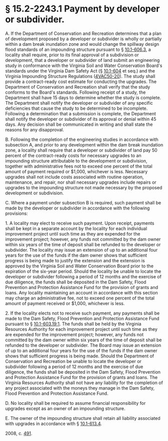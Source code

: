 # § 15.2-2243.1 Payment by developer or subdivider.

<p>A. If the Department of Conservation and Recreation determines that a plan of development proposed by a developer or subdivider is wholly or partially within a dam break inundation zone and would change the spillway design flood standards of an impounding structure pursuant to § <a href='http://law.lis.virginia.gov/vacode/10.1-606.3/'>10.1-606.3</a>, a locality shall require, prior to its final approval of a subdivision or development, that a developer or subdivider of land submit an engineering study in conformance with the Virginia Soil and Water Conservation Board's standards under the Virginia Dam Safety Act (§ <a href='http://law.lis.virginia.gov/vacode/10.1-604/'>10.1-604</a> et seq.) and the Virginia Impounding Structure Regulations (<a href='http://law.lis.virginia.gov/admincode/title4/agency50/chapter20/'>4VAC50-20</a>). The study shall provide a contract-ready cost estimate for conducting the upgrades. The Department of Conservation and Recreation shall verify that the study conforms to the Board's standards. Following receipt of a study, the Department shall have 15 days to determine whether the study is complete. The Department shall notify the developer or subdivider of any specific deficiencies that cause the study to be determined to be incomplete. Following a determination that a submission is complete, the Department shall notify the developer or subdivider of its approval or denial within 45 days. Any decision shall be communicated in writing and shall state the reasons for any disapproval.</p><p>B. Following the completion of the engineering studies in accordance with subsection A, and prior to any development within the dam break inundation zone, a locality shall require that a developer or subdivider of land pay 50 percent of the contract-ready costs for necessary upgrades to an impounding structure attributable to the development or subdivision, together with administrative fees not to exceed one percent of the total amount of payment required or $1,000, whichever is less. Necessary upgrades shall not include costs associated with routine operation, maintenance, and repair, nor shall necessary upgrades include repairs or upgrades to the impounding structure not made necessary by the proposed development or subdivision.</p><p>C. Where a payment under subsection B is required, such payment shall be made by the developer or subdivider in accordance with the following provisions:</p><p>1. A locality may elect to receive such payment. Upon receipt, payments shall be kept in a separate account by the locality for each individual improvement project until such time as they are expended for the improvement project; however, any funds not committed by the dam owner within six years of the time of deposit shall be refunded to the developer or subdivider. The locality may issue an extension of up to an additional four years for the use of the funds if the dam owner shows that sufficient progress is being made to justify the extension and the extension is approved by the Virginia Soil and Water Conservation Board prior to the expiration of the six-year period. Should the locality be unable to locate the developer or subdivider following a period of 12 months and the exercise of due diligence, the funds shall be deposited in the Dam Safety, Flood Prevention and Protection Assistance Fund for the provision of grants and loans. Any locality maintaining an account in accordance with this section may charge an administrative fee, not to exceed one percent of the total amount of payment received or $1,000, whichever is less.</p><p>2. If the locality elects not to receive such payment, any payments shall be made to the Dam Safety, Flood Prevention and Protection Assistance Fund pursuant to § <a href='http://law.lis.virginia.gov/vacode/10.1-603.19:1/'>10.1-603.19:1</a>. The funds shall be held by the Virginia Resources Authority for each improvement project until such time as they are expended for the improvement project; however, any funds not committed by the dam owner within six years of the time of deposit shall be refunded to the developer or subdivider. The Board may issue an extension of up to an additional four years for the use of the funds if the dam owner shows that sufficient progress is being made. Should the Department of Conservation and Recreation be unable to locate the developer or subdivider following a period of 12 months and the exercise of due diligence, the funds shall be deposited in the Dam Safety, Flood Prevention and Protection Assistance Fund for the provision of grants and loans. The Virginia Resources Authority shall not have any liability for the completion of any project associated with the moneys they manage in the Dam Safety, Flood Prevention and Protection Assistance Fund.</p><p>D. No locality shall be required to assume financial responsibility for upgrades except as an owner of an impounding structure.</p><p>E. The owner of the impounding structure shall retain all liability associated with upgrades in accordance with § <a href='http://law.lis.virginia.gov/vacode/10.1-613.4/'>10.1-613.4</a>.</p><p>2008, c. <a href='http://lis.virginia.gov/cgi-bin/legp604.exe?081+ful+CHAP0491'>491</a>.</p>